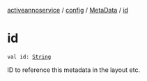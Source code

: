 [activeannoservice](../../index.md) / [config](../index.md) / [MetaData](index.md) / [id](./id.md)

# id

`val id: `[`String`](https://kotlinlang.org/api/latest/jvm/stdlib/kotlin/-string/index.html)

ID to reference this metadata in the layout etc.

